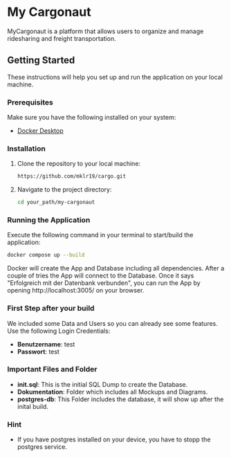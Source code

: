 # My Cargonaut

MyCargonaut is a platform that allows users to organize and manage ridesharing and freight transportation.

## Getting Started

These instructions will help you set up and run the application on your local machine.

### Prerequisites

Make sure you have the following installed on your system:

- [Docker Desktop](https://www.docker.com/products/docker-desktop/) 

### Installation

1. Clone the repository to your local machine:

    ```bash
    https://github.com/mklr19/cargo.git
    ```

2. Navigate to the project directory:

    ```bash
    cd your_path/my-cargonaut
    ```

### Running the Application

Execute the following command in your terminal to start/build the application:

```bash
docker compose up --build
```
Docker will create the App and Database including all dependencies.
After a couple of tries the App will connect to the Database.
Once it says "Erfolgreich mit der Datenbank verbunden", you can run the App by opening http://localhost:3005/ on your browser.

### First Step after your build

We included some Data and Users so you can already see some features.
Use the following Login Credentials:
- **Benutzername**: test
- **Passwort**: test

### Important Files and Folder
- **init.sql**: This is the initial SQL Dump to create the Database.
- **Dokumentation**: Folder which includes all Mockups and Diagrams.
- **postgres-db**: This Folder includes the database, it will show up after the inital build.

### Hint
- If you have postgres installed on your device, you have to stopp the postgres service.

